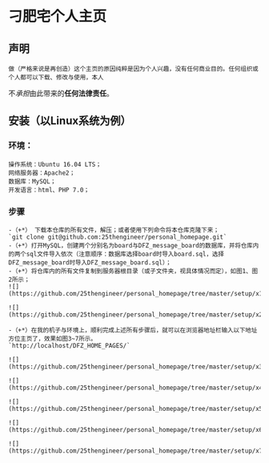 # 刁肥宅个人主页

## 声明

	做（严格来说是再创造）这个主页的原因纯粹是因为个人兴趣，没有任何商业目的。任何组织或个人都可以下载、修改与使用，本人
不*承担*由此带来的**任何法律责任**。

## 安装（以Linux系统为例）

### 环境：
	操作系统：Ubuntu 16.04 LTS；
	网络服务器：Apache2；
	数据库：MySQL；
	开发语言：html、PHP 7.0；

### 步骤
	-（+*） 下载本仓库的所有文件，解压；或者使用下列命令将本仓库克隆下来；
	`git clone git@github.com:25thengineer/personal_homepage.git`
	-（+*）打开MySQL，创建两个分别名为board与DFZ_message_board的数据库，并将仓库内的两个sql文件导入依次（注意顺序：数据库选择board时导入board.sql，选择DFZ_message_board时导入DFZ_message_board.sql）；
	-（+*）将仓库内的所有文件复制到服务器根目录（或子文件夹，视具体情况而定），如图1、图2所示；
	![](https://github.com/25thengineer/personal_homepage/tree/master/setup/x1.png)

	![](https://github.com/25thengineer/personal_homepage/tree/master/setup/x2.png)

	-（+*）在我的机子与环境上，顺利完成上述所有步骤后，就可以在浏览器地址栏输入以下地址方位主页了，效果如图3~7所示。
	`http://localhost/DFZ_HOME_PAGES/`
	
	![](https://github.com/25thengineer/personal_homepage/tree/master/setup/x3.png)
	
	![](https://github.com/25thengineer/personal_homepage/tree/master/setup/x4.png)
	
	![](https://github.com/25thengineer/personal_homepage/tree/master/setup/x5.png)
	
	![](https://github.com/25thengineer/personal_homepage/tree/master/setup/x6.png)
	
	![](https://github.com/25thengineer/personal_homepage/tree/master/setup/x7.png)

